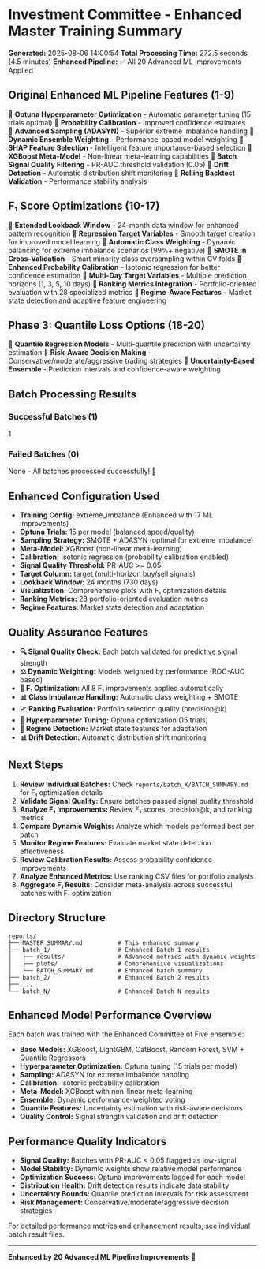 # Investment Committee - Enhanced Master Training Summary

**Generated:** 2025-08-06 14:00:54
**Total Processing Time:** 272.5 seconds (4.5 minutes)
**Enhanced Pipeline:** ✅ All 20 Advanced ML Improvements Applied

## Original Enhanced ML Pipeline Features (1-9)
🎯 **Optuna Hyperparameter Optimization** - Automatic parameter tuning (15 trials optimal)
🎯 **Probability Calibration** - Improved confidence estimates  
🎯 **Advanced Sampling (ADASYN)** - Superior extreme imbalance handling
🎯 **Dynamic Ensemble Weighting** - Performance-based model weighting
🎯 **SHAP Feature Selection** - Intelligent feature importance-based selection
🎯 **XGBoost Meta-Model** - Non-linear meta-learning capabilities
🎯 **Batch Signal Quality Filtering** - PR-AUC threshold validation (0.05)
🎯 **Drift Detection** - Automatic distribution shift monitoring
🎯 **Rolling Backtest Validation** - Performance stability analysis

## F₁ Score Optimizations (10-17)
🚀 **Extended Lookback Window** - 24-month data window for enhanced pattern recognition
🚀 **Regression Target Variables** - Smooth target creation for improved model learning
🚀 **Automatic Class Weighting** - Dynamic balancing for extreme imbalance scenarios (99%+ negative)
🚀 **SMOTE in Cross-Validation** - Smart minority class oversampling within CV folds
🚀 **Enhanced Probability Calibration** - Isotonic regression for better confidence estimation
🚀 **Multi-Day Target Variables** - Multiple prediction horizons (1, 3, 5, 10 days)
🚀 **Ranking Metrics Integration** - Portfolio-oriented evaluation with 28 specialized metrics
🚀 **Regime-Aware Features** - Market state detection and adaptive feature engineering

## Phase 3: Quantile Loss Options (18-20)
🔮 **Quantile Regression Models** - Multi-quantile prediction with uncertainty estimation
🔮 **Risk-Aware Decision Making** - Conservative/moderate/aggressive trading strategies
🔮 **Uncertainty-Based Ensemble** - Prediction intervals and confidence-aware weighting

## Batch Processing Results

### Successful Batches (1)
1

### Failed Batches (0)
None - All batches processed successfully! 🎉

## Enhanced Configuration Used
- **Training Config:** extreme_imbalance (Enhanced with 17 ML improvements)
- **Optuna Trials:** 15 per model (balanced speed/quality)
- **Sampling Strategy:** SMOTE + ADASYN (optimal for extreme imbalance)
- **Meta-Model:** XGBoost (non-linear meta-learning)
- **Calibration:** Isotonic regression (probability calibration enabled)
- **Signal Quality Threshold:** PR-AUC >= 0.05
- **Target Column:** target (multi-horizon buy/sell signals)
- **Lookback Window:** 24 months (730 days)
- **Visualization:** Comprehensive plots with F₁ optimization details
- **Ranking Metrics:** 28 portfolio-oriented evaluation metrics
- **Regime Features:** Market state detection and adaptation

## Quality Assurance Features
- **🔍 Signal Quality Check:** Each batch validated for predictive signal strength
- **⚖️ Dynamic Weighting:** Models weighted by performance (ROC-AUC based)
- **🎯 F₁ Optimization:** All 8 F₁ improvements applied automatically
- **📊 Class Imbalance Handling:** Automatic class weighting + SMOTE
- **📈 Ranking Evaluation:** Portfolio selection quality (precision@k)
- **🔧 Hyperparameter Tuning:** Optuna optimization (15 trials)
- **🌊 Regime Detection:** Market state features for adaptation
- **📊 Drift Detection:** Automatic distribution shift monitoring

## Next Steps
1. **Review Individual Batches:** Check `reports/batch_X/BATCH_SUMMARY.md` for F₁ optimization details
2. **Validate Signal Quality:** Ensure batches passed signal quality threshold
3. **Analyze F₁ Improvements:** Review F₁ scores, precision@k, and ranking metrics
4. **Compare Dynamic Weights:** Analyze which models performed best per batch
5. **Monitor Regime Features:** Evaluate market state detection effectiveness
6. **Review Calibration Results:** Assess probability confidence improvements
7. **Analyze Enhanced Metrics:** Use ranking CSV files for portfolio analysis
8. **Aggregate F₁ Results:** Consider meta-analysis across successful batches with F₁ optimization

## Directory Structure
```
reports/
├── MASTER_SUMMARY.md          # This enhanced summary
├── batch_1/                   # Enhanced Batch 1 results
│   ├── results/               # Advanced metrics with dynamic weights
│   ├── plots/                 # Comprehensive visualizations
│   └── BATCH_SUMMARY.md       # Enhanced batch summary
├── batch_2/                   # Enhanced Batch 2 results
├── ...
└── batch_N/                   # Enhanced Batch N results
```

## Enhanced Model Performance Overview
Each batch was trained with the Enhanced Committee of Five ensemble:
- **Base Models:** XGBoost, LightGBM, CatBoost, Random Forest, SVM + Quantile Regressors
- **Hyperparameter Optimization:** Optuna tuning (15 trials per model)
- **Sampling:** ADASYN for extreme imbalance handling
- **Calibration:** Isotonic probability calibration
- **Meta-Model:** XGBoost with non-linear meta-learning
- **Ensemble:** Dynamic performance-weighted voting
- **Quantile Features:** Uncertainty estimation with risk-aware decisions
- **Quality Control:** Signal strength validation and drift detection

## Performance Quality Indicators
- **Signal Quality:** Batches with PR-AUC < 0.05 flagged as low-signal
- **Model Stability:** Dynamic weights show relative model performance
- **Optimization Success:** Optuna improvements logged for each model
- **Distribution Health:** Drift detection results indicate data stability
- **Uncertainty Bounds:** Quantile prediction intervals for risk assessment
- **Risk Management:** Conservative/moderate/aggressive decision strategies

For detailed performance metrics and enhancement results, see individual batch result files.

---
**Enhanced by 20 Advanced ML Pipeline Improvements** 🚀
